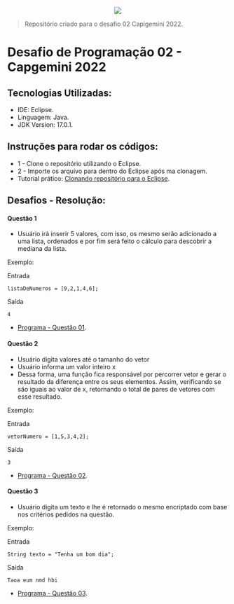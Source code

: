 <p align="center">
    <img src="https://user-images.githubusercontent.com/59287246/155930748-26d3d0b3-866e-4fce-9489-aaf54533a7dd.png">
</p>

> Repositório criado para o desafio 02 Capigemini 2022.

# Desafio de Programação 02 - Capgemini 2022

## Tecnologias Utilizadas:

* IDE: Eclipse. 
* Linguagem: Java. 
* JDK Version: 17.0.1. 

## Instruções para rodar os códigos:
- 1 - Clone o repositório utilizando o Eclipse.
- 2 - Importe os arquivo para dentro do Eclipse após ma clonagem.
- Tutorial prático: [Clonando repositório para o Eclipse](https://www.youtube.com/watch?v=-IA9VivrY4c).

## Desafios - Resolução:
#### Questão 1
- Usuário irá inserir 5 valores, com isso, os mesmo serão adicionado a uma lista, ordenados e por fim será feito o cálculo para descobrir a mediana da lista.


Exemplo:

Entrada
```
listaDeNumeros = [9,2,1,4,6];
```
Saída
```
4
```
* [Programa - Questão 01](https://github.com/VicenteAndr4d3/desafio02-capgemini2022/blob/master/desafio02-capgemini2022/src/Questoes/Questao01.java).

#### Questão 2
- Usuário digita valores até o tamanho do vetor
- Usuário informa um valor inteiro x
- Dessa forma, uma função fica responsável por percorrer vetor e gerar o resultado da diferença entre os seus elementos. Assim, verificando se são iguais ao valor de x, retornando o total de pares de vetores com esse resultado.


Exemplo:

Entrada
```
vetorNumero = [1,5,3,4,2];
```

Saída
```
3
```
* [Programa - Questão 02](https://github.com/VicenteAndr4d3/desafio02-capgemini2022/blob/master/desafio02-capgemini2022/src/Questoes/Questao02.java).

#### Questão 3
- Usuário digita um texto e lhe é retornado o mesmo encriptado com base nos critérios pedidos na questão.


Exemplo:

Entrada
```
String texto = "Tenha um bom dia";
```

Saída
```
Taoa eum nmd hbi
```
* [Programa - Questão 03](https://github.com/VicenteAndr4d3/desafio02-capgemini2022/blob/master/desafio02-capgemini2022/src/Questoes/Questao03.java).






